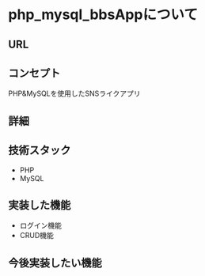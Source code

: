 # php_mysql_bbsAppについて

## URL


## コンセプト
PHP&MySQLを使用したSNSライクアプリ

## 詳細


## 技術スタック
- PHP
- MySQL

## 実装した機能
- ログイン機能
- CRUD機能

## 今後実装したい機能
